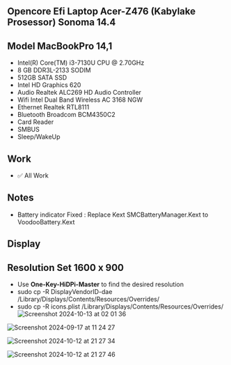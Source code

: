 ## Opencore Efi Laptop Acer-Z476 (Kabylake Prosessor) Sonoma 14.4

## Model MacBookPro 14,1
- Intel(R) Core(TM) i3-7130U CPU @ 2.70GHz
- 8 GB DDR3L-2133 SODIM
- 512GB SATA SSD
- Intel HD Graphics 620
- Audio Realtek ALC269 HD Audio Controller
- Wifi Intel Dual Band Wireless AC 3168 NGW
- Ethernet Realtek RTL8111
- Bluetooth Broadcom BCM4350C2
- Card Reader
- SMBUS
- Sleep/WakeUp
## Work
- ✅ All Work
## Notes
- Battery indicator Fixed : Replace Kext SMCBatteryManager.Kext to VoodooBattery.Kext
## Display 
## Resolution Set 1600 x 900
- Use **One-Key-HiDPi-Master** to find the desired resolution
- sudo cp -R DisplayVendorID-dae /Library/Displays/Contents/Resources/Overrides/
- sudo cp -R icons.plist /Library/Displays/Contents/Resources/Overrides/
![Screenshot 2024-10-13 at 02 01 36](https://github.com/user-attachments/assets/3bbfa000-d53f-49a1-a452-58045f0abc3b)

![Screenshot 2024-09-17 at 11 24 27](https://github.com/user-attachments/assets/791ce47b-d4e8-4c84-8809-b1662c78ce26)


![Screenshot 2024-10-12 at 21 27 34](https://github.com/user-attachments/assets/684a4ac1-3f79-4e91-a0bb-349161b24e94)


![Screenshot 2024-10-12 at 21 27 46](https://github.com/user-attachments/assets/3ef62bce-083a-47d0-9984-8a9548039544)
